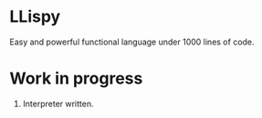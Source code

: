 # LLispy
Easy and powerful functional language under 1000 lines of code.

# Work in progress
1) Interpreter written.
